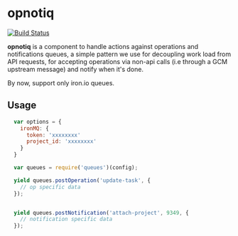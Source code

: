 opnotiq
=======

[![Build Status](https://travis-ci.org/alantu/opnotiq.svg?branch=master)](http://travis-ci.org/alantu/opnotiq)

**opnotiq** is a component to handle actions against operations and notifications queues, a simple pattern we use for decoupling work load from API requests, for accepting operations via non-api calls (i.e through a GCM upstream message) and notify when it's done.

By now, support only iron.io queues.

Usage
-----

```javascript
  var options = {
    ironMQ: {
      token: 'xxxxxxxx'
      project_id: 'xxxxxxxx'
    }
  }

  var queues = require('queues')(config);

  yield queues.postOperation('update-task', {
    // op specific data
  });


  yield queues.postNotification('attach-project', 9349, {
    // notification specific data
  });
```

